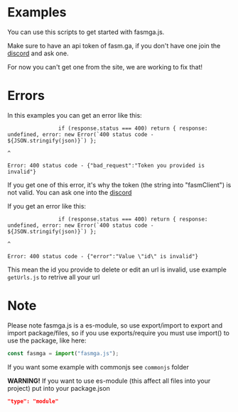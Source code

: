 # Examples

You can use this scripts to get started with fasmga.js.

Make sure to have an api token of fasm.ga,
if you don't have one join the [discord](https://fasm.ga/discord) and ask one.

For now you can't get one from the site, we are working to fix that!

# Errors

In this examples you can get an error like this:
```
                if (response.status === 400) return { response: undefined, error: new Error(`400 status code - ${JSON.stringify(json)}`) };
                                                                                  ^

Error: 400 status code - {"bad_request":"Token you provided is invalid"}
```
If you get one of this error, it's why the token (the string into "fasmClient") is not valid. You can ask one into the [discord](https://fasm.ga/discord)

If you get an error like this:
```
                if (response.status === 400) return { response: undefined, error: new Error(`400 status code - ${JSON.stringify(json)}`) };
                                                                                  ^

Error: 400 status code - {"error":"Value \"id\" is invalid"}
```
This mean the id you provide to delete or edit an url is invalid, use example `getUrls.js` to retrive all your url

# Note

Please note fasmga.js is a es-module, so use export/import to export and import package/files, so if you use exports/require you must use import() to use the package, like here:
```js
const fasmga = import("fasmga.js");
```
If you want some example with commonjs see `commonjs` folder

**WARNING!** If you want to use es-module (this affect all files into your project) put into your package.json
```json
"type": "module"
```
